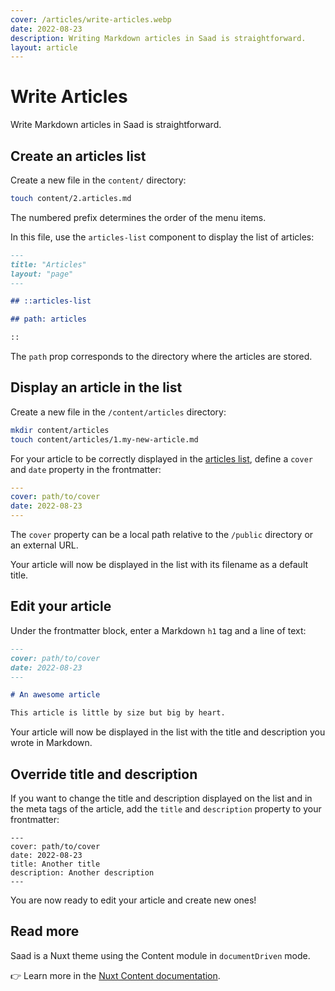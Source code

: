 ```yaml
---
cover: /articles/write-articles.webp
date: 2022-08-23
description: Writing Markdown articles in Saad is straightforward.
layout: article
---
```


# Write Articles

Write Markdown articles in Saad is straightforward.

## Create an articles list

Create a new file in the `content/` directory:

```bash
touch content/2.articles.md
```

The numbered prefix determines the order of the menu items.

In this file, use the `articles-list` component to display the list of articles:

```md [2.articles.md]
---
title: "Articles"
layout: "page"
---

## ::articles-list

## path: articles

::
```

The `path` prop corresponds to the directory where the articles are stored.

## Display an article in the list

Create a new file in the `/content/articles` directory:

```bash
mkdir content/articles
touch content/articles/1.my-new-article.md
```

For your article to be correctly displayed in the [articles list](/articles), define a `cover` and `date` property in the frontmatter:

```yaml [content/articles/1.my-new-article.md]
---
cover: path/to/cover
date: 2022-08-23
---
```

The `cover` property can be a local path relative to the `/public` directory or an external URL.

Your article will now be displayed in the list with its filename as a default title.

## Edit your article

Under the frontmatter block, enter a Markdown `h1` tag and a line of text:

```md [content/articles/1.my-new-article.md]
---
cover: path/to/cover
date: 2022-08-23
---

# An awesome article

This article is little by size but big by heart.
```

Your article will now be displayed in the list with the title and description you wrote in Markdown.

## Override title and description

If you want to change the title and description displayed on the list and in the meta tags of the article, add the `title` and `description` property to your frontmatter:

```md[content/articles/1.my-new-article.md]
---
cover: path/to/cover
date: 2022-08-23
title: Another title
description: Another description
---
```

You are now ready to edit your article and create new ones!

## Read more

Saad is a Nuxt theme using the Content module in `documentDriven` mode.

👉 Learn more in the [Nuxt Content documentation](https://content.nuxtjs.org/).
